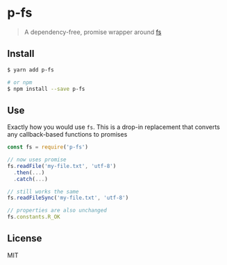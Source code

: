 # p-fs

> A dependency-free, promise wrapper around [fs](https://nodejs.org/dist/latest-v9.x/docs/api/fs.html)

## Install

```bash
$ yarn add p-fs

# or npm
$ npm install --save p-fs
```

## Use

Exactly how you would use `fs`. This is a drop-in replacement that converts any callback-based functions to promises

```javascript
const fs = require('p-fs')

// now uses promise
fs.readFile('my-file.txt', 'utf-8')
  .then(...)
  .catch(...)

// still works the same
fs.readFileSync('my-file.txt', 'utf-8')

// properties are also unchanged
fs.constants.R_OK
```

## License

MIT

